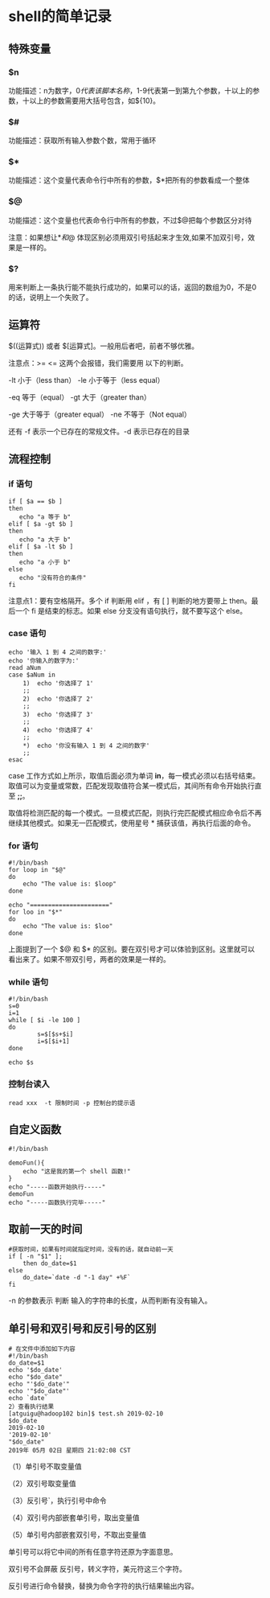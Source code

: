 # shell的简单记录

## 特殊变量

### $n

功能描述：n为数字，$0代表该脚本名称，$1-9代表第一到第九个参数，十以上的参数，十以上的参数需要用大括号包含，如${10}。

### $#

功能描述：获取所有输入参数个数，常用于循环

### $*

功能描述：这个变量代表命令行中所有的参数，$*把所有的参数看成一个整体

### $@

功能描述：这个变量也代表命令行中所有的参数，不过$@把每个参数区分对待

注意：如果想让$*和$@ 体现区别必须用双引号括起来才生效,如果不加双引号，效果是一样的。

### $?

用来判断上一条执行能不能执行成功的，如果可以的话，返回的数组为0，不是0的话，说明上一个失败了。

## 运算符

$((运算式)) 或者 $[运算式]。一般用后者吧，前者不够优雅。

注意点：>= <= 这两个会报错，我们需要用 以下的判断。

-lt 小于（less than）         -le 小于等于（less equal）

-eq 等于（equal）           -gt 大于（greater than）

-ge 大于等于（greater equal）  -ne 不等于（Not equal）

还有 -f 表示一个已存在的常规文件。-d 表示已存在的目录

## 流程控制

### if 语句

```shell
if [ $a == $b ]
then
   echo "a 等于 b"
elif [ $a -gt $b ]
then
   echo "a 大于 b"
elif [ $a -lt $b ]
then
   echo "a 小于 b"
else
   echo "没有符合的条件"
fi
```

注意点1：要有空格隔开。多个 if 判断用 elif ，有 [ ] 判断的地方要带上 then。最后一个 fi 是结束的标志。如果 else 分支没有语句执行，就不要写这个 else。

### case 语句

```shell
echo '输入 1 到 4 之间的数字:'
echo '你输入的数字为:'
read aNum
case $aNum in
    1)  echo '你选择了 1'
    ;;
    2)  echo '你选择了 2'
    ;;
    3)  echo '你选择了 3'
    ;;
    4)  echo '你选择了 4'
    ;;
    *)  echo '你没有输入 1 到 4 之间的数字'
    ;;
esac
```

case 工作方式如上所示，取值后面必须为单词 **in**，每一模式必须以右括号结束。取值可以为变量或常数，匹配发现取值符合某一模式后，其间所有命令开始执行直至 **;;**。

取值将检测匹配的每一个模式。一旦模式匹配，则执行完匹配模式相应命令后不再继续其他模式。如果无一匹配模式，使用星号 * 捕获该值，再执行后面的命令。

### for 语句

```shell
#!/bin/bash
for loop in "$@"
do
    echo "The value is: $loop"
done

echo "======================"
for loo in "$*"
do
    echo "The value is: $loo"
done

```

上面提到了一个 $@ 和 $* 的区别。要在双引号才可以体验到区别。这里就可以看出来了。如果不带双引号，两者的效果是一样的。

### while 语句

```shell
#!/bin/bash
s=0
i=1
while [ $i -le 100 ]
do
        s=$[$s+$i]
        i=$[$i+1]
done

echo $s

```

### 控制台读入

```shell
read xxx  -t 限制时间 -p 控制台的提示语
```

## 自定义函数

```shell
#!/bin/bash

demoFun(){
    echo "这是我的第一个 shell 函数!"
}
echo "-----函数开始执行-----"
demoFun
echo "-----函数执行完毕-----"
```

## 取前一天的时间

```shell
#获取时间，如果有时间就指定时间，没有的话，就自动前一天
if [ -n "$1" ];
	then do_date=$1
else
	do_date=`date -d "-1 day" +%F`
fi
```

-n 的参数表示 判断 输入的字符串的长度，从而判断有没有输入。

## 单引号和双引号和反引号的区别

```shell
# 在文件中添加如下内容
#!/bin/bash
do_date=$1
echo '$do_date'
echo "$do_date"
echo "'$do_date'"
echo '"$do_date"'
echo `date`
2）查看执行结果
[atguigu@hadoop102 bin]$ test.sh 2019-02-10
$do_date
2019-02-10
'2019-02-10'
"$do_date"
2019年 05月 02日 星期四 21:02:08 CST

```

（1）单引号不取变量值

（2）双引号取变量值

（3）反引号`，执行引号中命令

（4）双引号内部嵌套单引号，取出变量值

（5）单引号内部嵌套双引号，不取出变量值

单引号可以将它中间的所有任意字符还原为字面意思。

双引号不会屏蔽 反引号，转义字符，美元符这三个字符。

反引号进行命令替换，替换为命令字符的执行结果输出内容。

